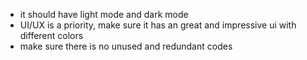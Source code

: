 - it should have light mode and dark mode
- UI/UX is a priority, make sure it has an great and impressive ui with different colors
- make sure there is no unused and redundant codes
